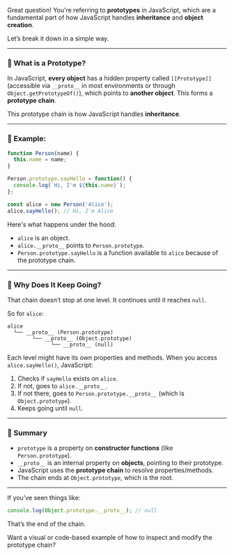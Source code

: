 Great question! You're referring to **prototypes** in JavaScript, which are a fundamental part of how JavaScript handles **inheritance** and **object creation**.

Let’s break it down in a simple way.

---

### 🔁 What is a Prototype?

In JavaScript, **every object** has a hidden property called `[[Prototype]]` (accessible via `__proto__` in most environments or through `Object.getPrototypeOf()`), which points to **another object**. This forms a **prototype chain**.

This prototype chain is how JavaScript handles **inheritance**.

---

### 🧱 Example:

```js
function Person(name) {
  this.name = name;
}

Person.prototype.sayHello = function() {
  console.log(`Hi, I'm ${this.name}`);
};

const alice = new Person('Alice');
alice.sayHello(); // Hi, I'm Alice
```

Here's what happens under the hood:

* `alice` is an object.
* `alice.__proto__` points to `Person.prototype`.
* `Person.prototype.sayHello` is a function available to `alice` because of the prototype chain.

---

### 🔗 Why Does It Keep Going?

That chain doesn’t stop at one level. It continues until it reaches `null`.

So for `alice`:

```
alice
  └── __proto__ (Person.prototype)
        └── __proto__ (Object.prototype)
              └── __proto__ (null)
```

Each level might have its own properties and methods. When you access `alice.sayHello()`, JavaScript:

1. Checks if `sayHello` exists on `alice`.
2. If not, goes to `alice.__proto__`.
3. If not there, goes to `Person.prototype.__proto__` (which is `Object.prototype`).
4. Keeps going until `null`.

---

### 🧠 Summary

* `prototype` is a property on **constructor functions** (like `Person.prototype`).
* `__proto__` is an internal property on **objects**, pointing to their prototype.
* JavaScript uses the **prototype chain** to resolve properties/methods.
* The chain ends at `Object.prototype`, which is the root.

---

If you’ve seen things like:

```js
console.log(Object.prototype.__proto__); // null
```

That’s the end of the chain.

Want a visual or code-based example of how to inspect and modify the prototype chain?
